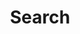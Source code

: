 ---
description: "Search the site."
layout: "paige/search"
paige:
  rss:
    hide_page: true
  search:
    hide_page: true
title: "Search"
---